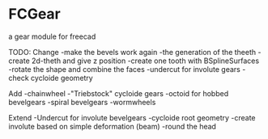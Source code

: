 FCGear
======

a gear module for freecad


TODO:
Change
	-make the bevels work again
	-the generation of the theeth
		-create 2d-theth and give z position
		-create one tooth with BSplineSurfaces
		-rotate the shape and combine the faces
	-undercut for involute gears
	-check cycloide geometry

Add
	-chainwheel
	-"Triebstock" cycloide gears
	-octoid for hobbed bevelgears 
	-spiral bevelgears
	-wormwheels

Extend
	-Undercut for involute bevelgears
	-cycloide root geometry
	-create involute based on simple deformation (beam)
	-round the head